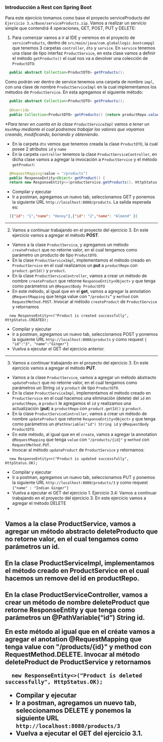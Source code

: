 ### Introducción a Rest con Spring Boot  
  
Para este ejercicio tomamos como base el proyecto serviceProducts del `Ejercicio 3.x/Base/serviceProducts.zip`. Vamos a realizar un servicio simple que contendrá 4 operaciones, GET, POST, PUT y DELETE:  
  
1. Para comenzar vamos a ir al IDE y veremos en el proyecto de `serviceProducts`, dentro de `src/main/java/com.globallogic.bootcampgl` que tenemos 3 carpetas `controller`, `dto` y `service`. En `service` tenemos una clase de tipo interfaz `ProductService`, en esta clase vamos a definir
el método `getProducts()` el cual nos va a devolver una colección de `ProductDTO`:  
  
```java
  public abstract Collection<ProductDTO> getProducts();
```
  
Como podrán ver dentro de service tenemos una carpeta de nombre `impl`, con una clase de nombre `ProductServiceImpl` en la cual implementamos los métodos de `ProductService`. En esta agregamos el
siguiente método:  
  
```java
  public abstract Collection<ProductDTO> getProducts();
  
  @Override
  public Collection<ProductDTO> getProducts() {return productRepo.values();}
```
_*Para tener en cuenta en la clase `ProductServiceImpl` vamos a tener un `HashMap` mediante el cual podremos trabajar los valores que vayamos creando, modificando, borrando y obteniendo._  
    
- En la carpeta `dto` vemos que tenemos creada la clase `ProductDTO`, la cual posee 2 atributos `id` y `name`  
- En la carpeta `controller` tenemos la clase `ProductServiceController`, en dicha clase vamos a agregar la invocación a `ProductService` y el método `getProduct`:  
  
```java
  @RequestMapping(value = "/products")
  public ResponseEntity<Object> getProduct() {
  return new ResponseEntity<>(productService.getProducts(), HttpStatus.OK);
```
  
- Compilar y ejecutar  
- Ir a postman, agregamos un nuevo tab, seleccionamos GET y ponemos la siguiente URL `http://localhost:8080/products`. La salida esperada es:  
```json
  [{"id": "1","name": "Honey"},{"id": "2","name": "Almond" }]
```
  
---
2. Vamos a continuar trabajando en el proyecto del ejercicio 3. En este ejercicio vamos a agregar el método **POST**.  
- Vamos a la clase `ProductService`, y agregamos un método `createProduct` que no retorne valor, en el cual tengamos como parámetro un producto de tipo `ProductDTO`.
- En la clase `ProductServiceImpl`, implementamos el método creado en `ProductService` en el cual realizamos un **put** a `productRepo` con `product.getId()` y `product`.
- En la clase `ProductServiceController`, vamos a crear un método de nombre `createProduct` que retorne `ResponseEntity<Object>` y que tenga como parámetros un `@RequestBody ProductDTO`
- En este método, al igual que en el **get**, vamos a agregar la annotation `@RequestMapping` que tenga value con `“/products”` y `method` con `RequestMethod.POST`. Invocar al método `createProduct` de `ProductService` y retornamos  
```
  new ResponseEntity<>("Product is created successfully", HttpStatus.CREATED);
```
- Compilar y ejecutar
- Ir a postman, agregamos un nuevo tab, seleccionamos POST y ponemos la siguiente URL `http://localhost:8080/products` y como request `{ "id":"3", "name":"Ginger"}`
- Vuelva a ejecutar el GET del ejercicio anterior.  
  
---
3. Vamos a continuar trabajando en el proyecto del ejercicio 3. En este ejercicio vamos a agregar el método **PUT**.  
- Vamos a la clase `ProductService`, vamos a agregar un método abstracto `updateProduct` que no retorne valor, en el cual tengamos como parámetros un String `id` y `product` de tipo `ProductDTO`.  
- En la clase `ProductServiceImpl`, implementamos el método creado en `ProductService` en el cual hacemos una eliminación (delete) del `id` en `productRepo`, a `product` le agregamos el `id` y realizamos una actualización (**put**) a `productRepo` con `product.getId()` y `product`.  
- En la clase `ProductServiceController`, vamos a crear un método de nombre `updateProduct` que retorne `ResponseEntity<Object>` y que tenga como parámetros un `@PathVariable("id") String id` y `@RequestBody ProductDTO`.
- En este método, al igual que en el `create`, vamos a agregar la annotation `@RequestMapping` que tenga `value` con `"/products/{id}"` y `method` con `RequestMethod.PUT`.
- Invocar al método `updateProduct` de `ProductService` y retornamos:
```
  new ResponseEntity<>("Product is updated successfully", HttpStatus.OK);
```
- Compilar y ejecutar
- Ir a postman, agregamos un nuevo tab, seleccionamos PUT y ponemos la siguiente URL `http://localhost:8080/products/3` y como request `{"name" : "Indian Ginger"}`
- Vuelva a ejecutar el GET del ejercicio 1.
Ejercicio 3.4: Vamos a continuar trabajando en el proyecto del ejercicio 3. En este ejercicio vamos a agregar el
método DELETE
-
Vamos a la clase ProductService, vamos a agregar un método abstracto deleteProducto que no
retorne valor, en el cual tengamos como parámetros un id.
-
En la clase ProductServiceImpl, implementamos el método creado en ProductService en el cual
hacemos un remove del id en productRepo.
-
En la clase ProductServiceController, vamos a crear un método de nombre deleteProduct que
retorne ResponseEntity<Object> y que tenga como parámetros un @PathVariable(“id”) String
id.
-
En este método al igual que en el créate vamos a agregar el anotation @RequestMapping que tenga value
con "/products/{id}" y method con RequestMethod.DELETE. Invocar al método deleteProduct de
ProductService y retornamos  
```
  new ResponseEntity<>("Product is deleted successfully", HttpStatus.OK);
```
- Compilar y ejecutar  
- Ir a postman, agregamos un nuevo tab, seleccionamos DELETE y ponemos la siguiente URL `http://localhost:8080/products/3`
- Vuelva a ejecutar el GET del ejercicio 3.1.  
